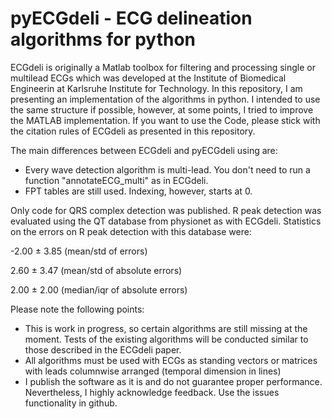 # pyECGdeli - ECG delineation algorithms for python

ECGdeli is originally a Matlab toolbox for filtering and processing single or multilead ECGs which was developed at the Institute of Biomedical Engineerin at Karlsruhe Institute for Technology. In this repository, I am presenting an implementation of the algorithms in python. I intended to use the same structure if possible, however, at some points, I tried to improve the MATLAB implementation. If you want to use the Code, please stick with the citation rules of ECGdeli as presented in this repository.

The main differences between ECGdeli and pyECGdeli using are:
* Every wave detection algorithm is multi-lead. You don't need to run a function "annotateECG_multi" as in ECGdeli.
* FPT tables are still used. Indexing, however, starts at 0.

Only code for QRS complex detection was published. R peak detection was evaluated using the QT database from physionet as with ECGdeli. Statistics on the errors on R peak detection with this database were:

-2.00 ± 3.85 (mean/std of errors)

2.60 ± 3.47 (mean/std of absolute errors)

2.00 ± 2.00 (median/iqr of absolute errors)


Please note the following points:
* This is work in progress, so certain algorithms are still missing at the moment. Tests of the existing algorithms will be conducted similar to those described in the ECGdeli paper.
* All algorithms must be used with ECGs as standing vectors or matrices with leads columnwise arranged (temporal dimension in lines)
* I publish the software as it is and do not guarantee proper performance. Nevertheless, I highly acknowledge feedback. Use the issues functionality in github.
